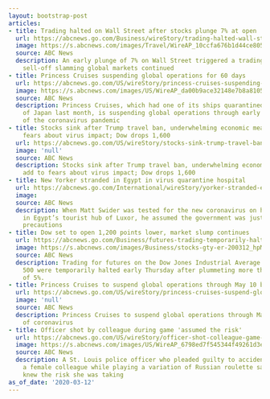 ```yaml
---
layout: bootstrap-post
articles:
- title: Trading halted on Wall Street after stocks plunge 7% at open
  url: https://abcnews.go.com/Business/wireStory/trading-halted-wall-street-stocks-plunge-open-69556015
  image: https://s.abcnews.com/images/Travel/WireAP_10ccfa676b1d44ce805912db6e6804c0_16x9_992.jpg
  source: ABC News
  description: An early plunge of 7% on Wall Street triggered a trading halt as a
    sell-off slamming global markets continued
- title: Princess Cruises suspending global operations for 60 days
  url: https://abcnews.go.com/US/wireStory/princess-cruises-suspending-global-operations-60-days-69555894
  image: https://s.abcnews.com/images/US/WireAP_da00b9ace32148e7b8a8105aaac4bd4d_16x9_992.jpg
  source: ABC News
  description: Princess Cruises, which had one of its ships quarantined off the coast
    of Japan last month, is suspending global operations through early May because
    of the coronavirus pandemic
- title: Stocks sink after Trump travel ban, underwhelming economic measures add to
    fears about virus impact; Dow drops 1,600
  url: https://abcnews.go.com/US/wireStory/stocks-sink-trump-travel-ban-underwhelming-economic-measures-69555760
  image: 'null'
  source: ABC News
  description: Stocks sink after Trump travel ban, underwhelming economic measures
    add to fears about virus impact; Dow drops 1,600
- title: New Yorker stranded in Egypt in virus quarantine hospital
  url: https://abcnews.go.com/International/wireStory/yorker-stranded-egypt-virus-quarantine-hospital-69555725
  image: 
  source: ABC News
  description: When Matt Swider was tested for the new coronavirus on his Nile cruise
    in Egypt’s tourist hub of Luxor, he assumed the government was just taking extreme
    precautions
- title: Dow set to open 1,200 points lower, market slump continues
  url: https://abcnews.go.com/Business/futures-trading-temporarily-halted-prevent-free-fall-dow/story?id=69554569
  image: https://s.abcnews.com/images/Business/stocks-gty-er-200312_hpMain_16x9_992.jpg
  source: ABC News
  description: Trading for futures on the Dow Jones Industrial Average and the S&P
    500 were temporarily halted early Thursday after plummeting more than the "limit-down"
    of 5%.
- title: Princess Cruises to suspend global operations through May 10 because of coronavirus
  url: https://abcnews.go.com/US/wireStory/princess-cruises-suspend-global-operations-10-coronavirus-69555690
  image: 'null'
  source: ABC News
  description: Princess Cruises to suspend global operations through May 10 because
    of coronavirus
- title: Officer shot by colleague during game 'assumed the risk'
  url: https://abcnews.go.com/US/wireStory/officer-shot-colleague-game-assumed-risk-69555542
  image: https://s.abcnews.com/images/US/WireAP_6798ed7f545344f49261d3ecc7c819f1_16x9_992.jpg
  source: ABC News
  description: A St. Louis police officer who pleaded guilty to accidentally killing
    a female colleague while playing a variation of Russian roulette said the woman
    knew the risk she was taking
as_of_date: '2020-03-12'
---
```


